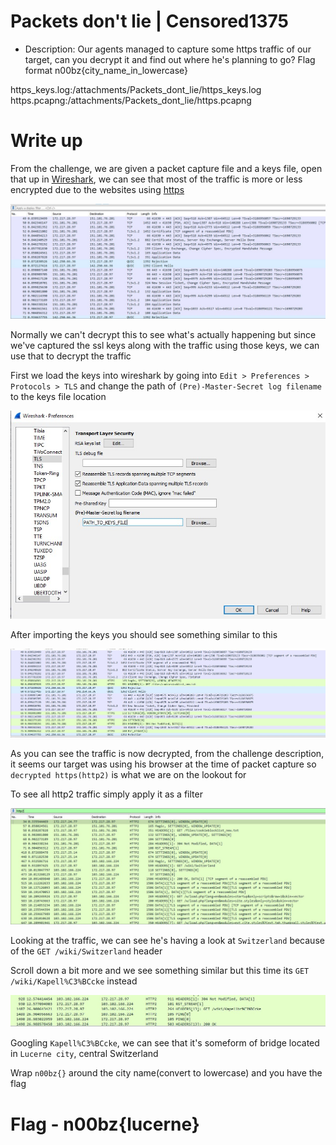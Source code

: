 # Packets don't lie | Censored1375

- Description: Our agents managed to capture some https traffic of our target, can you decrypt it and find out where he's planning to go? Flag format n00bz{city_name_in_lowercase}

https_keys.log:/attachments/Packets_dont_lie/https_keys.log 
https.pcapng:/attachments/Packets_dont_lie/https.pcapng 

# Write up 

From the challenge, we are given a packet capture file and a keys file, open that up in [Wireshark](https://www.wireshark.org/), we can see that most of the traffic is more or less encrypted due to the websites using [https](https://www.cloudflare.com/learning/ssl/what-is-https/)

![pcap file](./pcap.jpg)

Normally we can't decrypt this to see what's actually happening but since we've captured the ssl keys along with the traffic using those keys, we can use that to decrypt the traffic 

First we load the keys into wireshark by going into `Edit > Preferences > Protocols > TLS` and change the path of `(Pre)-Master-Secret log filename` to the keys file location

![import keys](./import.jpg)

After importing the keys you should see something similar to this 

![decrypted](./pcap_decrypted.jpg)

As you can see the traffic is now decrypted, from the challenge description, it seems our target was using his browser at the time of packet capture so `decrypted https(http2)` is what we are on the lookout for 

To see all http2 traffic simply apply it as a filter 

![filter](./filter.jpg)

Looking at the traffic, we can see he's having a look at `Switzerland` because of the `GET /wiki/Switzerland` header 

Scroll down a bit more and we see something similar but this time its `GET /wiki/Kapell%C3%BCcke` instead

![kapell](./kapell.jpg)  

Googling `Kapell%C3%BCcke`, we can see that it's someform of bridge located in `Lucerne city`, central Switzerland

Wrap `n00bz{}` around the city name(convert to lowercase) and you have the flag 

# Flag - n00bz{lucerne}
